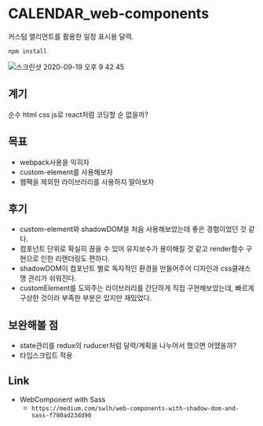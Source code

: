 # CALENDAR_web-components

커스텀 엘리먼트를 활용한 일정 표시용 달력.

```
npm install
```
![스크린샷 2020-09-19 오후 9 42 45](https://user-images.githubusercontent.com/26402298/93667694-d3121b00-fac2-11ea-8e2e-3bdea08fa83b.png)
## 계기

순수 html css js로 react처럼 코딩할 순 없을까?

## 목표

- webpack사용을 익히자
- custom-element를 사용해보자
- 웹팩을 제외한 라이브러리를 사용하지 말아보자

## 후기

- custom-element와 shadowDOM을 처음 사용해보았는데 좋은 경험이었던 것 같다.
- 컴포넌트 단위로 확실히 끊을 수 있어 유지보수가 용이해질 것 같고 render함수 구현으로 인한 리렌더링도 편하다.
- shadowDOM이 컴포넌트 별로 독자적인 환경을 만들어주어 디자인과 css클래스명 관리가 쉬워진다.
- customElement를 도와주는 라이브러리를 간단하게 직접 구현해보았는데, 빠르게 구상한 것이라 부족한 부분은 있지만 재밌었다.

## 보완해볼 점

- state관리를 redux의 ruducer처럼 달력/계획을 나누어서 했으면 어땠을까?
- 타입스크립트 적용

## Link

- WebComponent with Sass
  - `https://medium.com/swlh/web-components-with-shadow-dom-and-sass-f780ad23dd90`
